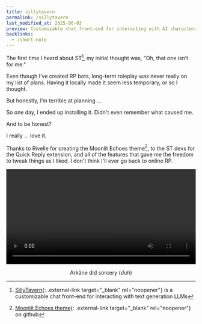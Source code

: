 ```yaml
---
title: sillytavern
permalink: /sillytavern
last_modified_at: 2025-06-03
preview: Customizable chat front-end for interacting with AI characters locally
backlinks:
  - /short-note
---
```

The first time I heard about ST[^1], my initial thought was, "Oh, that one isn’t for me."

Even though I’ve created RP bots, long-term roleplay was never really on my list of plans. Having it locally made it seem less temporary, or so I thought.

But honestly, I’m terrible at planning ...

So one day, I ended up installing it. Didn't even remember what caused me.

And to be honest? 

I really … love it.

Thanks to Rivelle for creating the Moonlit Echoes theme[^2], to the ST devs for the Quick Reply extension, and all of the features that gave me the freedom to tweak things as I liked. I don't think I'll ever go back to online RP.  

<video controls style="width: 100%; max-width: 640px; height: auto; display: block; margin: 0 auto;">
  <source src="{{ site.baseurl }}/assets/sillytavern-sorcery.mp4" type="video/mp4">
  Your browser does not support the video tag.
</video>
<p align="center">Arkäne did sorcery (<em>duh</em>)</p>

[^1]: [SillyTavern](https://github.com/SillyTavern/SillyTavern){: .external-link target="_blank" rel="noopener"} is a customizable chat front-end for interacting with text generation LLMs

[^2]: [Moonlit Echoes theme](https://github.com/RivelleDays/SillyTavern-MoonlitEchoesTheme){: .external-link target="_blank" rel="noopener"} on github


